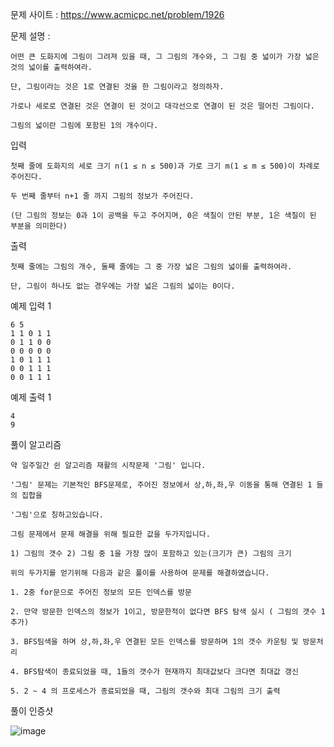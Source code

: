 문제 사이트 : https://www.acmicpc.net/problem/1926

문제 설명 :

    어떤 큰 도화지에 그림이 그려져 있을 때, 그 그림의 개수와, 그 그림 중 넓이가 가장 넓은 것의 넓이를 출력하여라.
    
    단, 그림이라는 것은 1로 연결된 것을 한 그림이라고 정의하자. 
    
    가로나 세로로 연결된 것은 연결이 된 것이고 대각선으로 연결이 된 것은 떨어진 그림이다.
    
    그림의 넓이란 그림에 포함된 1의 개수이다.

입력

    첫째 줄에 도화지의 세로 크기 n(1 ≤ n ≤ 500)과 가로 크기 m(1 ≤ m ≤ 500)이 차례로 주어진다.
    
    두 번째 줄부터 n+1 줄 까지 그림의 정보가 주어진다. 
    
    (단 그림의 정보는 0과 1이 공백을 두고 주어지며, 0은 색칠이 안된 부분, 1은 색칠이 된 부분을 의미한다)

출력

    첫째 줄에는 그림의 개수, 둘째 줄에는 그 중 가장 넓은 그림의 넓이를 출력하여라. 
    
    단, 그림이 하나도 없는 경우에는 가장 넓은 그림의 넓이는 0이다.

예제 입력 1 

    6 5
    1 1 0 1 1
    0 1 1 0 0
    0 0 0 0 0
    1 0 1 1 1
    0 0 1 1 1
    0 0 1 1 1

예제 출력 1 

    4
    9

풀이 알고리즘

    약 일주일간 쉰 알고리즘 재활의 시작문제 '그림' 입니다.

    '그림' 문제는 기본적인 BFS문제로, 주어진 정보에서 상,하,좌,우 이동을 통해 연결된 1 들의 집합을

    '그림'으로 칭하고있습니다.

    그림 문제에서 문제 해결을 위해 필요한 값을 두가지입니다.

    1) 그림의 갯수 2) 그림 중 1을 가장 많이 포함하고 있는(크기가 큰) 그림의 크기

    위의 두가지를 얻기위해 다음과 같은 풀이를 사용하여 문제를 해결하였습니다.

    1. 2중 for문으로 주어진 정보의 모든 인덱스를 방문

    2. 만약 방문한 인덱스의 정보가 1이고, 방문한적이 없다면 BFS 탐색 실시 ( 그림의 갯수 1추가)

    3. BFS팀색을 하며 상,하,좌,우 연결된 모든 인덱스를 방문하며 1의 갯수 카운팅 및 방문처리

    4. BFS탐색이 종료되었을 때, 1들의 갯수가 현재까지 최대값보다 크다면 최대값 갱신

    5. 2 ~ 4 의 프로세스가 종료되었을 때, 그림의 갯수와 최대 그림의 크기 출력

풀이 인증샷

![image](https://github.com/HHyoS/Algorithm/assets/57944215/e5224ae9-576a-4969-92ee-edfa608b4546)

